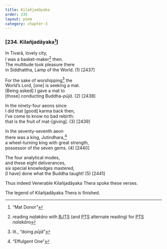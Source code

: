 ```yaml
---
title: Kilañjadāyaka
order: 235
layout: poem
category: chapter-3
---
```


### \[234. Kilañjadāyaka[^1]\]

In Tivarā, lovely city,  
I was a basket-maker[^2] then.  
The multitude took pleasure there  
in Siddhattha, Lamp of the World. (1) \[2437\]

For the sake of worshipping[^3] the  
World’s Lord, \[one\] is seeking a mat.  
\[Being asked\] I gave a mat to  
\[those\] conducting Buddha-*pūjā*. (2) \[2438\]

In the ninety-four aeons since  
I did that \[good\] karma back then,  
I’ve come to know no bad rebirth:  
that is the fruit of mat-\[giving\]. (3) \[2439\]

In the seventy-seventh aeon  
there was a king, Jutindhara,[^4]  
a wheel-turning king with great strength,  
possessor of the seven gems. (4) \[2440\]

The four analytical modes,  
and these eight deliverances,  
six special knowledges mastered,  
\[I have\] done what the Buddha taught! (5) \[2441\]

Thus indeed Venerable Kilañjadāyaka Thera spoke these verses.

The legend of Kilañjadāyaka Thera is finished.

[^1]: “Mat Donor”

[^2]: reading *naḷakāro* with <abbr title="Buddha Jayanthi Tripitaka Series">BJTS</abbr> (and <abbr title="Pali Text Society">PTS</abbr> alternate reading) for <abbr title="Pali Text Society">PTS</abbr> *nalakāro*

[^3]: lit., “doing *pūjā*”

[^4]: “Effulgent One”
